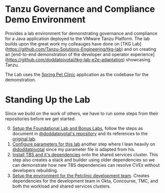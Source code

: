 # Tanzu Governance and Compliance Demo Environment

Provides a lab environment for demonstrating governance and compliance
for a Java application deployed to the VMware Tanzu Platform. The lab
builds upon the great work my colleauges have done on [TKG Lab]
(https://github.com/Tanzu-Solutions-Engineering/tkg-lab) and on creating 
an [end-to-end demonstration of the developer and operator experience]
(https://github.com/doddatpivotal/tkg-lab-e2e-adaptation) showcasing Tanzu.

The Lab uses the [Spring Pet Clinic](https://github.com/spring-projects/spring-petclinic)
application as the codebase for the demonstration. 

# Standing Up the Lab

Since we build on the work of others, we have to run some steps from 
their repositories before we get started.

0. [Setup the Foundational Lab and Bonus Labs](https://github.com/doddatpivotal/tkg-lab-e2e-adaptation/blob/main/docs/00-tkg-lab-foundation.md), 
   follow the steps as document in [@doddatpivotal's repository](https://github.com/doddatpivotal/tkg-lab-e2e-adaptation) and its
   references to the [original lab](https://github.com/Tanzu-Solutions-Engineering/tkg-lab).
1. [Configure parameters for this lab](docs/01-lab-parameter-setup.md) another step
   where I lean heavily on [@doddatpivotal](https://github.com/doddatpivotal) since 
   my parameter file is adapted from his.
2. [Install TBS and it's dependencies](docs/02-install-tbs.md) onto the shared 
   services cluster. This step also creates a stack and builder using older 
   dependencies so we can demonstrate how new TBS dependencies can resolve CVEs without 
   developers rebuilding.
3. [Setup the environment for the Petclinic development team](docs/03-setup-team.sh). 
   Creates dependencies for the development team in Okta, Concourse, TMC, and both 
   the workload and shared services clusters.
